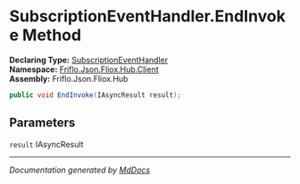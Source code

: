 ﻿<!--  
  <auto-generated>   
    The contents of this file were generated by a tool.  
    Changes to this file may be list if the file is regenerated  
  </auto-generated>   
-->

# SubscriptionEventHandler.EndInvoke Method

**Declaring Type:** [SubscriptionEventHandler](../index.md)  
**Namespace:** [Friflo.Json.Fliox.Hub.Client](../../index.md)  
**Assembly:** Friflo.Json.Fliox.Hub

```csharp
public void EndInvoke(IAsyncResult result);
```

## Parameters

`result`  IAsyncResult

___

*Documentation generated by [MdDocs](https://github.com/ap0llo/mddocs)*
